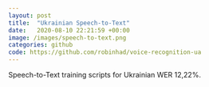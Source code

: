 ```yaml
---
layout: post
title:  "Ukrainian Speech-to-Text"
date:   2020-08-10 22:21:59 +00:00
image: /images/speech-to-text.png
categories: github
code: https://github.com/robinhad/voice-recognition-ua
---
```

Speech-to-Text training scripts for Ukrainian WER 12,22%.